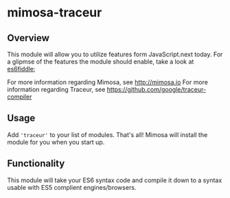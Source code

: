 mimosa-traceur
===========
## Overview

This module will allow you to utilize features form JavaScript.next today. For a glipmse of the features the module should enable, take a look at [es6fiddle](http://www.es6fiddle.net/);

For more information regarding Mimosa, see http://mimosa.io
For more information regarding Traceur, see https://github.com/google/traceur-compiler

## Usage

Add `'traceur'` to your list of modules.  That's all!  Mimosa will install the module for you when you start up.

## Functionality

This module will take your ES6 syntax code and compile it down to a syntax usable with ES5 complient engines/browsers.